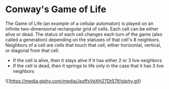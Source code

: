 # Conway's Game of Life

The Game of Life (an example of a cellular automaton) is played on an infinite two-dimensional rectangular grid of cells. Each cell can be either alive or dead. The status of each cell changes each turn of the game (also called a generation) depending on the statuses of that cell's 8 neighbors. Neighbors of a cell are cells that touch that cell, either horizontal, vertical, or diagonal from that cell.

* If the cell is alive, then it stays alive if it has either 2 or 3 live neighbors
* If the cell is dead, then it springs to life only in the case that it has 3 live neighbors


![]https://media.giphy.com/media/JssffxVeXH27Dt57lf/giphy.gif)
